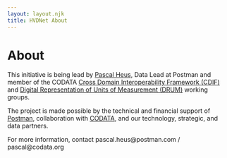 ```yaml
---
layout: layout.njk
title: HVDNet About
---
```


<h1>About</h1>

<p>This initiative is being lead by <a href="https://linkedin.com/in/pascal" target="_blank">Pascal Heus</a>, Data Lead at Postman and member of the CODATA <a href="https://cdif.codata.org/" target="_blank">Cross Domain Interoperability Framework (CDIF)</a> and <a href="https://codata.org/initiatives/task-groups/drum/" target="_blank">Digital Representation of Units of Measurement (DRUM)</a> working groups.</p>

<p>The project is made possible by the technical and financial support of <a href="https://postman.com" target="_blank">Postman</a>, collaboration with <a href="https://codata.org" target="_blank">CODATA</a>, and our technology, strategic, and data partners.</p>

<p>For more information, contact pascal.heus@postman.com  / pascal@codata.org</p> 


